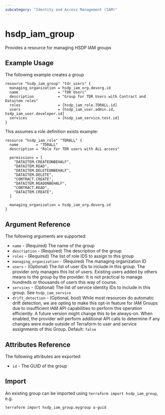 ```yaml
---
subcategory: "Identity and Access Management (IAM)"
---
```


# hsdp_iam_group

Provides a resource for managing HSDP IAM groups

## Example Usage

The following example creates a group

```hcl
resource "hsdp_iam_group" "tdr_users" {
  managing_organization = hsdp_iam_org.devorg.id
  name                  = "TDR Users"
  description           = "Group for TDR Users with Contract and Dataitem roles"
  roles                 = [hsdp_iam_role.TDRALL.id]
  users                 = [hsdp_iam_user.admin.id, hsdp_iam_user.developer.id]
  services              = [hsdp_iam_service.test.id]
}
```

This assumes a role definition exists example:

```hcl
resource "hsdp_iam_role" "TDRALL" {
  name        = "TDRALL"
  description = "Role for TDR users with ALL access"

  permissions = [
    "DATAITEM.CREATEONBEHALF",
    "DATAITEM.READ",
    "DATAITEM.DELETEONBEHALF",
    "DATAITEM.DELETE",
    "CONTRACT.CREATE",
    "DATAITEM.READONBEHALF",
    "CONTRACT.READ",
    "DATAITEM.CREATE",
  ]

  managing_organization = hsdp_iam_org.devorg.id
}
```

## Argument Reference

The following arguments are supported:

* `name` - (Required) The name of the group
* `description` - (Required) The description of the group
* `roles` - (Required) The list of role IDS to assign to this group
* `managing_organization` - (Required) The managing organization ID
* `users` - (Optional) The list of user IDs to include in this group. The provider only manages this list of users. Existing users added by others means to the group by the provider. It is not practical to manage hundreds or thousands of users this way of course.
* `services` - (Optional) The list of service identity IDs to include in this group. See `hsdp_iam_service`
* `drift_detection` - (Optional, bool) While most resources do automatic drift detection, we are opting to make this
  opt-in feature for IAM Groups due to insufficient IAM API capabilities to perform this operation efficiently.
  A future version might change this to be always-on. When enabled, the provider will perform additional API calls
  to determine if any changes were made outside of Terraform to user and service assignments of this Group. Default: `false`

## Attributes Reference

The following attributes are exported:

* `id` - The GUID of the group

## Import

An existing group can be imported using `terraform import hsdp_iam_group`, e.g.

```shell
terraform import hsdp_iam_group.mygroup a-guid
```

